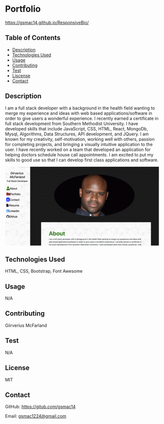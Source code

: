 
  # Portfolio
  https://gsmac14.github.io/ResponsiveBio/
  ## Table of Contents
  * [Description](#description)
  * [Technologies Used](#technologies)
  * [Usage](#usage)
  * [Contributing](#contributing)
  * [Test](#test)
  * [Liscense](#liscense)
  * [Contact](#contact)
  
  ## Description
  I am a full stack developer with a background in the health field wanting to merge my experience and ideas with web based applications/software in order to give users a wonderful experience. I recently earned a certificate in full stack development from Southern Methodist University. I have developed skills that include JavaScript, CSS, HTML, React, MongoDb, Mysql, Algorithms, Data Structures, API development, and JQuery. I am known for my creativity, self-motivation, working well with others, passion for completing projects, and bringing a visually intuitive application to the user. I have recently worked on a team that developed an application for helping doctors schedule house call appointments. I am excited to put my skills to good use so that I can develop first class applications and software.

![Alt text](/Profile.png)
  ## Technologies Used
  HTML, CSS, Bootstrap, Font Awesome
  
  ## Usage
  N/A
  
  ## Contributing 
  Giirverius McFarland

  ## Test
  N/A 

  ## License
  MIT

  ## Contact
  GitHub: https://gitub.com/gsmac14

  Email: gsmac1224@gmail.com

